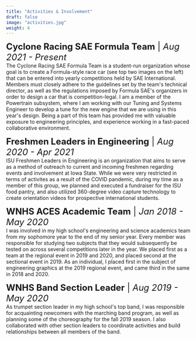 ```yaml
---
title: "Activities & Involvement"
draft: false
image: "activities.jpg"
weight: 4
---
```


<font size=5><strong>Cyclone Racing SAE Formula Team</strong> | <em>Aug 2021 - Present</em></font><br>
	The Cyclone Racing SAE Formula Team is a student-run organization whose goal is to create a Formula-style race car (see top two images on the 
	left) that can be entered into yearly competitions held by SAE International. Members must closely adhere to the guidelines set by the team's 
	technical director, as well as the regulations imposed by Formula SAE's organizers in order to design a car that is competition-legal. I am a 
	member of the Powertrain subsystem, where I am working with our Tuning and Systems Engineer to develop a tune for the new engine that we are 
	using in this year's design. Being a part of this team has provided me with valuable exposure to engineering principles, and experience 
	working in a fast-paced collaborative environment.
	
<font size=5><strong>Freshmen Leaders in Engineering</strong> | <em>Aug 2020 - Apr 2021</em></font><br>
	ISU Freshmen Leaders in Engineering is an organization that aims to serve as a method of outreach to current and incoming freshmen regarding
	events and involvement at Iowa State. While we were very restricted in terms of activites as a result of the COVID pandemic, during my time as a
	member of this group, we planned and executed a fundraiser for the ISU food pantry, and also utilized 360-degree video capture technology to
	create orientation videos for prospective international students.
	
<font size=5><strong>WNHS ACES Academic Team</strong> | <em>Jan 2018 - May 2020</em></font><br>
	I was involved in my high school's engineering and science academics team from my sophomore year to the end of my senior year. Every member was responsible for studying two
	subjects that they would subsequently be tested on across several competitions later in the year. We placed first as a team at the regional event in
	2019 and 2020, and placed second at the sectional event in 2019. As an individual, I placed first in the subject of engineering graphics at the 2019
	regional event, and came third in the same in 2018 and 2020.
	
<font size=5><strong>WNHS Band Section Leader</strong> | <em>Aug 2019 - May 2020</em></font><br>
	As trumpet section leader in my high school's top band, I was responsible for acquainting newcomers with the marching band program, as well as
	planning some of the choreography for the fall 2019 season. I also collaborated with other section leaders to coordinate activities and build
	relationships between all members of the band.

